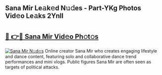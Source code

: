 ## Sana Mir Le𝚊k𝚎d N𝚞𝚍es - Part-YKg Photos Vid𝚎o Le𝚊ks 2YnlI

# <h2><a href="http://fbexog.evod.top/?m=Sana+Mir">🔗 👉🔴 Sana Mir Vid𝚎o Ph𝚘t𝚘s</a></h2>

[![Sana Mir N𝚞d𝚎s](https://i.imgur.com/8V9OHl7.gif)](http://fbexog.evod.top/?m=Sana+Mir)
Online creator Sana Mir who creates engaging lifestyle and dance content, featuring solo and collaborative dance trend performances and mini vlogs. Public figures Sana Mir are often seen as targets of political attacks. 
